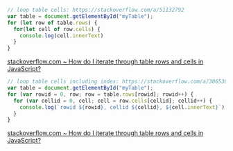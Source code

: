 ```js
// loop table cells: https://stackoverflow.com/a/51132792
var table = document.getElementById("myTable");
for (let row of table.rows) {
  for(let cell of row.cells) {
    console.log(cell.innerText)
  }
}
```
[stackoverflow.com ~ How do I iterate through table rows and cells in JavaScript?](https://stackoverflow.com/a/51132792)

```js
// loop table cells including index: https://stackoverflow.com/a/3065389
var table = document.getElementById("myTable");
for (var rowid = 0, row; row = table.rows[rowid]; rowid++) {
  for (var cellid = 0, cell; cell = row.cells[cellid]; cellid++) {
    console.log(`rowid ${rowid}, cellid ${cellid}, ${cell.innerText}`)
  }
}
```
[stackoverflow.com ~ How do I iterate through table rows and cells in JavaScript?](https://stackoverflow.com/a/3065389)

